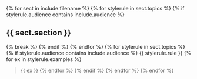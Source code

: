 {% for sect in include.filename %}
    {% for stylerule in sect.topics %}
        {% if stylerule.audience contains include.audience %}
## {{ sect.section }}
{% break %}
        {% endif %}
    {% endfor %}
    {% for stylerule in sect.topics %}
        {% if stylerule.audience contains include.audience %}
{{ stylerule.rule }}
            {% for ex in stylerule.examples %}
> {{ ex }}
            {% endfor %}
        {% endif %}
    {% endfor %}
{% endfor %}